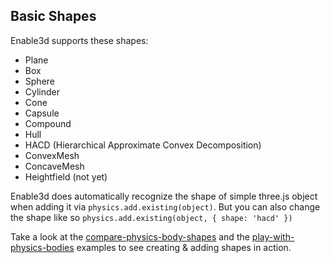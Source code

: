 ## Basic Shapes

Enable3d supports these shapes:

- Plane
- Box
- Sphere
- Cylinder
- Cone
- Capsule
- Compound
- Hull
- HACD (Hierarchical Approximate Convex Decomposition)
- ConvexMesh
- ConcaveMesh
- Heightfield (not yet)

Enable3d does automatically recognize the shape of simple three.js object when adding it via `physics.add.existing(object)`. But you can also change the shape like so `physics.add.existing(object, { shape: 'hacd' })`

Take a look at the [compare-physics-body-shapes](https://enable3d.io/examples/compare-physics-body-shapes.html) and the [play-with-physics-bodies](https://enable3d.io/examples/play-with-physics-bodies.html) examples to see creating & adding shapes in action.
